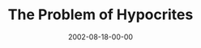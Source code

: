 ---
layout: message
category: message
series: "House of Hypocrites"
title: "The Problem of Hypocrites"
date: 2002-08-18-00-00
message_id: 268
audio: "http://s3.amazonaws.com/crossroads-media/messages/audio/House_Of_Hypocrites_01_Problem_08-18-02_Tome.mp3"
audio-duration: "39:05"
explicit: false
---